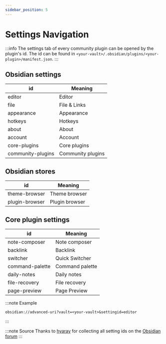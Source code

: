 ```yaml
---
sidebar_position: 5
---
```


# Settings Navigation


:::info
The settings tab of every community plugin can be opened by the plugin's id. The id can be found in `<your-vault>/.obsidian/plugins/<your-plugin>/manifest.json`.
:::

## Obsidian settings

| id                | Meaning           |
| ----------------- | ----------------- |
| editor            | Editor            |
| file              | File  & Links     |
| appearance        | Appearance        |
| hotkeys           | Hotkeys           |
| about             | About             |
| account           | Account           |
| core-plugins      | Core plugins      |
| community-plugins | Community plugins |

## Obsidian stores

| id             | Meaning        |
| -------------- | -------------- |
| theme-browser  | Theme browser  |
| plugin-browser | Plugin browser | 


## Core plugin settings

| id              | Meaning         |
| --------------- | --------------- |
| note-composer   | Note composer   |
| backlink        | Backlink        | 
| switcher        | Quick Switcher  |
| command-palette | Command palette |
| daily-notes     | Daily notes     |
| file-recovery   | File recovery   |
| page-preview    | Page Preview    |


:::note Example
```uri
obsidian://advanced-uri?vault=<your-vault>&settingid=editor
```
:::

:::note Source
Thanks to [hyaray](https://github.com/hyaray) for collecting all setting ids on the [Obsidian forum](https://forum-zh.obsidian.md/t/topic/7365)
:::